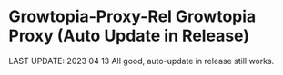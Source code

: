 # Growtopia-Proxy-Rel Growtopia Proxy (Auto Update in Release)
LAST UPDATE: 2023 04 13
All good, auto-update in release still works.
